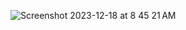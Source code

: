 ![Screenshot 2023-12-18 at 8 45 21 AM](https://github.com/alwaysahad/quiz-app-mini-project/assets/115078116/fa2b032a-bde3-45e7-bd3a-986fc236760f)
